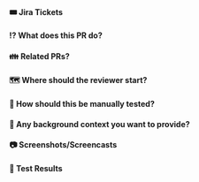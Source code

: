 #### :tickets: Jira Tickets

#### :interrobang: What does this PR do?

#### :family: Related PRs?

#### :world_map: Where should the reviewer start?

#### :microscope: How should this be manually tested?

#### :book: Any background context you want to provide?

#### :camera: Screenshots/Screencasts

#### :bug: Test Results
